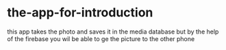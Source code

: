 # the-app-for-introduction
this app takes the photo and saves it in the media database but by the help of the firebase you wil be able to ge the picture to the other phone
